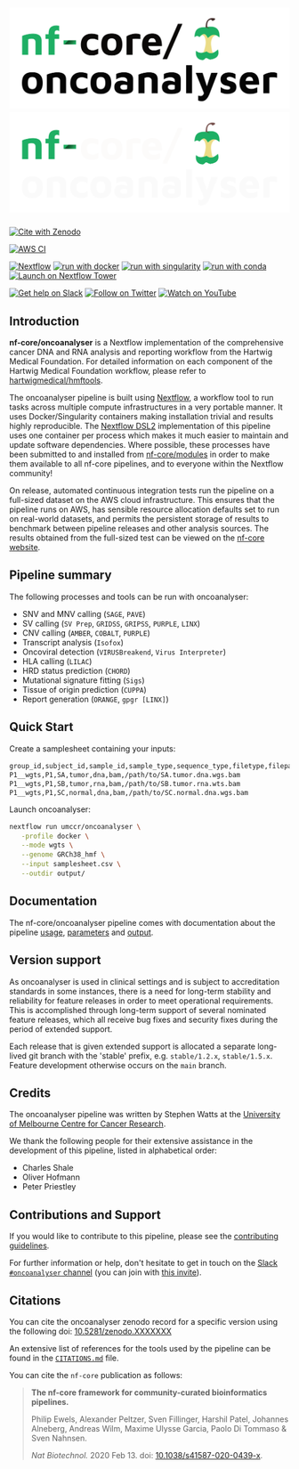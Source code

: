 # ![nf-core/oncoanalyser](docs/images/nf-core-oncoanalyser_logo_light.png#gh-light-mode-only) ![nf-core/oncoanalyser](docs/images/nf-core-oncoanalyser_logo_dark.png#gh-dark-mode-only)

[![Cite with Zenodo](http://img.shields.io/badge/DOI-10.5281/zenodo.XXXXXXX-1073c8?labelColor=000000)](https://doi.org/10.5281/zenodo.XXXXXXX)

[![AWS CI](https://img.shields.io/badge/CI%20tests-full%20size-FF9900?labelColor=000000&logo=Amazon%20AWS)](https://nf-co.re/oncoanalyser/results)

[![Nextflow](https://img.shields.io/badge/nextflow%20DSL2-%E2%89%A522.10.5-23aa62.svg)](https://www.nextflow.io/)
[![run with docker](https://img.shields.io/badge/run%20with-docker-0db7ed?labelColor=000000&logo=docker)](https://www.docker.com/)
[![run with singularity](https://img.shields.io/badge/run%20with-singularity-1d355c.svg?labelColor=000000)](https://sylabs.io/docs/)
[![run with conda](http://img.shields.io/badge/run%20with-conda-3EB049?labelColor=000000&logo=anaconda)](https://docs.conda.io/en/latest/)
[![Launch on Nextflow Tower](https://img.shields.io/badge/launch%20on-Nextflow%20Tower-%234256e7)](https://tower.nf/launch?pipeline=https://github.com/nf-core/oncoanalyser)

[![Get help on Slack](http://img.shields.io/badge/slack-nf--core%20%23oncoanalyser-4A154B?labelColor=000000&logo=slack)](https://nfcore.slack.com/channels/oncoanalyser)
[![Follow on Twitter](http://img.shields.io/badge/twitter-%40nf__core-1DA1F2?labelColor=000000&logo=twitter)](https://twitter.com/nf_core)
[![Watch on YouTube](http://img.shields.io/badge/youtube-nf--core-FF0000?labelColor=000000&logo=youtube)](https://www.youtube.com/c/nf-core)

## Introduction

**nf-core/oncoanalyser** is a Nextflow implementation of the comprehensive cancer DNA and RNA analysis and reporting
workflow from the Hartwig Medical Foundation. For detailed information on each component of the Hartwig Medical
Foundation workflow, please refer to [hartwigmedical/hmftools](https://github.com/hartwigmedical/hmftools/).

The oncoanalyser pipeline is built using [Nextflow](https://www.nextflow.io), a workflow tool to run tasks across
multiple compute infrastructures in a very portable manner. It uses Docker/Singularity containers making installation
trivial and results highly reproducible. The [Nextflow DSL2](https://www.nextflow.io/docs/latest/dsl2.html)
implementation of this pipeline uses one container per process which makes it much easier to maintain and update
software dependencies. Where possible, these processes have been submitted to and installed from
[nf-core/modules](https://github.com/nf-core/modules) in order to make them available to all nf-core pipelines, and to
everyone within the Nextflow community!

On release, automated continuous integration tests run the pipeline on a full-sized dataset on the AWS cloud
infrastructure. This ensures that the pipeline runs on AWS, has sensible resource allocation defaults set to run on
real-world datasets, and permits the persistent storage of results to benchmark between pipeline releases and other
analysis sources. The results obtained from the full-sized test can be viewed on the [nf-core
website](https://nf-co.re/oncoanalyser/results).

## Pipeline summary

The following processes and tools can be run with oncoanalyser:

* SNV and MNV calling (`SAGE`, `PAVE`)
* SV calling (`SV Prep`, `GRIDSS`, `GRIPSS`, `PURPLE`, `LINX`)
* CNV calling (`AMBER`, `COBALT`, `PURPLE`)
* Transcript analysis (`Isofox`)
* Oncoviral detection (`VIRUSBreakend`, `Virus Interpreter`)
* HLA calling (`LILAC`)
* HRD status prediction (`CHORD`)
* Mutational signature fitting (`Sigs`)
* Tissue of origin prediction (`CUPPA`)
* Report generation (`ORANGE`, `gpgr [LINX]`)

## Quick Start

Create a samplesheet containing your inputs:

```text
group_id,subject_id,sample_id,sample_type,sequence_type,filetype,filepath
P1__wgts,P1,SA,tumor,dna,bam,/path/to/SA.tumor.dna.wgs.bam
P1__wgts,P1,SB,tumor,rna,bam,/path/to/SB.tumor.rna.wts.bam
P1__wgts,P1,SC,normal,dna,bam,/path/to/SC.normal.dna.wgs.bam
```

Launch oncoanalyser:

```bash
nextflow run umccr/oncoanalyser \
   -profile docker \
   --mode wgts \
   --genome GRCh38_hmf \
   --input samplesheet.csv \
   --outdir output/
```

## Documentation

The nf-core/oncoanalyser pipeline comes with documentation about the pipeline
[usage](https://nf-co.re/oncoanalyser/usage), [parameters](https://nf-co.re/oncoanalyser/parameters) and
[output](https://nf-co.re/oncoanalyser/output).

## Version support

As oncoanalyser is used in clinical settings and is subject to accreditation standards in some instances, there is a
need for long-term stability and reliability for feature releases in order to meet operational requirements. This is
accomplished through long-term support of several nominated feature releases, which all receive bug fixes and security
fixes during the period of extended support.

Each release that is given extended support is allocated a separate long-lived git branch with the 'stable' prefix, e.g.
`stable/1.2.x`, `stable/1.5.x`. Feature development otherwise occurs on the `main` branch.

## Credits

The oncoanalyser pipeline was written by Stephen Watts at the [University of Melbourne Centre for Cancer
Research](https://mdhs.unimelb.edu.au/centre-for-cancer-research).

We thank the following people for their extensive assistance in the development of this pipeline, listed in alphabetical
order:

* Charles Shale
* Oliver Hofmann
* Peter Priestley

## Contributions and Support

If you would like to contribute to this pipeline, please see the [contributing guidelines](.github/CONTRIBUTING.md).

For further information or help, don't hesitate to get in touch on the [Slack `#oncoanalyser`
channel](https://nfcore.slack.com/channels/oncoanalyser) (you can join with [this invite](https://nf-co.re/join/slack)).

## Citations

You can cite the oncoanalyser zenodo record for a specific version using the following doi:
[10.5281/zenodo.XXXXXXX](https://doi.org/10.5281/zenodo.XXXXXXX)

An extensive list of references for the tools used by the pipeline can be found in the [`CITATIONS.md`](CITATIONS.md)
file.

You can cite the `nf-core` publication as follows:

> **The nf-core framework for community-curated bioinformatics pipelines.**
>
> Philip Ewels, Alexander Peltzer, Sven Fillinger, Harshil Patel, Johannes Alneberg, Andreas Wilm, Maxime Ulysse Garcia,
> Paolo Di Tommaso & Sven Nahnsen.
>
> _Nat Biotechnol._ 2020 Feb 13. doi: [10.1038/s41587-020-0439-x](https://dx.doi.org/10.1038/s41587-020-0439-x).
